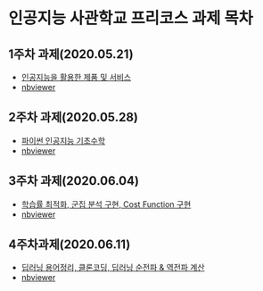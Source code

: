 # 인공지능 사관학교 프리코스 과제 목차

## 1주차 과제(2020.05.21)
 * [인공지능을 활용한 제품 및 서비스](https://github.com/yunminhui/AI/blob/master/%EC%9D%B8%EA%B3%B5%EC%A7%80%EB%8A%A5%EC%9D%84%20%ED%99%9C%EC%9A%A9%ED%95%9C%20%EC%A0%9C%ED%92%88%20%EB%B0%8F%20%EC%84%9C%EB%B9%84%EC%8A%A4.ipynb)
 * [nbviewer](https://nbviewer.jupyter.org/github/yunminhui/AI/blob/master/%EC%9D%B8%EA%B3%B5%EC%A7%80%EB%8A%A5%EC%9D%84%20%ED%99%9C%EC%9A%A9%ED%95%9C%20%EC%A0%9C%ED%92%88%20%EB%B0%8F%20%EC%84%9C%EB%B9%84%EC%8A%A4.ipynb
)
## 2주차 과제(2020.05.28)
 * [파이썬 인공지능 기초수학](https://github.com/yunminhui/AI/blob/master/2%EC%A3%BC%EC%B0%A8%EA%B3%BC%EC%A0%9C.ipynb)
 * [nbviewer](https://nbviewer.jupyter.org/github/yunminhui/AI/blob/master/2%EC%A3%BC%EC%B0%A8%EA%B3%BC%EC%A0%9C.ipynb
)
## 3주차 과제(2020.06.04)
 * [학습률 최적화, 군집 분석 구현, Cost Function 구현](https://github.com/yunminhui/AI/blob/master/3%EC%A3%BC%EC%B0%A8_%EA%B3%BC%EC%A0%9C.ipynb)
 * [nbviewer](https://nbviewer.jupyter.org/github/yunminhui/AI/blob/master/3%EC%A3%BC%EC%B0%A8_%EA%B3%BC%EC%A0%9C.ipynb)
## 4주차과제(2020.06.11)
 * [딥러닝 용어정리, 클론코딩, 딥러닝 순전파 & 역전파 계산](https://github.com/yunminhui/AI/blob/master/4%EC%A3%BC%EC%B0%A8_%EA%B3%BC%EC%A0%9C.ipynb)
 * [nbviewer](https://nbviewer.jupyter.org/github/yunminhui/AI/blob/master/4%EC%A3%BC%EC%B0%A8_%EA%B3%BC%EC%A0%9C.ipynb)
